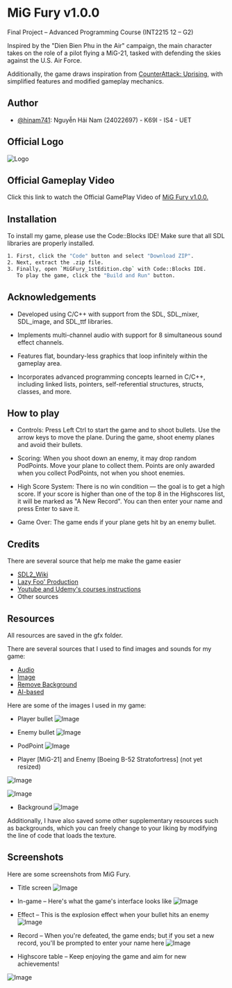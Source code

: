 
# MiG Fury v1.0.0
Final Project – Advanced Programming Course (INT2215 12 – G2)

Inspired by the "Dien Bien Phu in the Air" campaign, the main character takes on the role of a pilot flying a MiG-21, tasked with defending the skies against the U.S. Air Force.

Additionally, the game draws inspiration from [CounterAttack: Uprising](https://store.steampowered.com/app/451600/CounterAttack_Uprising/), with simplified features and modified gameplay mechanics.


## Author

- [@hinam741](https://www.github.com/hinam741): Nguyễn Hải Nam (24022697) - K69I - IS4 - UET


## Official Logo
![Logo](https://github.com/user-attachments/assets/4aa0d368-d928-4083-a16b-bec667f63e5c)


## Official Gameplay Video
Click this link to watch the Official GamePlay Video of
[MiG Fury v1.0.0.](https://youtu.be/mQJ_bt-EXpQ)

## Installation

To install my game, please use the Code::Blocks IDE!
Make sure that all SDL libraries are properly installed.

```bash
1. First, click the "Code" button and select "Download ZIP".
2. Next, extract the .zip file.
3. Finally, open `MiGFury_1stEdition.cbp` with Code::Blocks IDE.
   To play the game, click the "Build and Run" button.
```

## Acknowledgements
* Developed using C/C++ with support from the SDL, SDL_mixer, SDL_image, and SDL_ttf libraries.

* Implements multi-channel audio with support for 8 simultaneous sound effect channels.

* Features flat, boundary-less graphics that loop infinitely within the gameplay area.

* Incorporates advanced programming concepts learned in C/C++, including linked lists, pointers, self-referential structures, structs, classes, and more.
## How to play

* Controls:
Press Left Ctrl to start the game and to shoot bullets. Use the arrow keys to move the plane. During the game, shoot enemy planes and avoid their bullets.

* Scoring:
When you shoot down an enemy, it may drop random PodPoints. Move your plane to collect them. Points are only awarded when you collect PodPoints, not when you shoot enemies.

* High Score System:
There is no win condition — the goal is to get a high score. If your score is higher than one of the top 8 in the Highscores list, it will be marked as "A New Record". You can then enter your name and press Enter to save it.

* Game Over:
The game ends if your plane gets hit by an enemy bullet.

## Credits

There are several source that help me make the game easier
 - [SDL2_Wiki](https://wiki.libsdl.org/SDL2/FrontPage)
 - [Lazy Foo' Production](https://lazyfoo.net/tutorials/SDL/index.php)
 - [Youtube and Udemy's courses instructions](https://www.youtube.com/)
 - Other sources


## Resources

All resources are saved in the gfx folder.

There are several sources that I used to find images and sounds for my game:

 - [Audio](https://www.youtube.com/playlist?list=PL7Ra2mJBhymKUGzbngs3rMRqFTb9EFOQG)
 - [Image](https://www.google.com/)
 - [Remove Background](https://www.remove.bg/)
 - [AI-based](https://chatgpt.com/)

Here are some of the images I used in my game:

- Player bullet
![Image](https://github.com/user-attachments/assets/95b73b6c-5cd7-4f0a-b1f7-f50e66eadf03)       

- Enemy bullet
![Image](https://github.com/user-attachments/assets/a2e5a86a-094c-42cb-8c29-d396bd66e959)

- PodPoint
![Image](https://github.com/user-attachments/assets/a80fff6f-cc5b-48f3-b2cd-1f9ee2eb96d0)

- Player [MiG-21] and Enemy [Boeing B-52 Stratofortress] (not yet resized)

![Image](https://github.com/user-attachments/assets/f3261175-aa0d-41f0-93fb-fbd8b028dda7)

![Image](https://github.com/user-attachments/assets/2f730c81-83c7-484e-a866-745305ac3161)

- Background
![Image](https://github.com/user-attachments/assets/884c8a42-ddc5-44de-8626-4905e13a89a0)

Additionally, I have also saved some other supplementary resources such as backgrounds, which you can freely change to your liking by modifying the line of code that loads the texture.



## Screenshots

Here are some screenshots from MiG Fury.

- Title screen
![Image](https://github.com/user-attachments/assets/707f257e-fa56-4f8f-a2d7-60f6c290b29f)

- In-game – Here's what the game's interface looks like
![Image](https://github.com/user-attachments/assets/f793e937-163c-4d67-b2ae-fff6aa83dc2b)

- Effect – This is the explosion effect when your bullet hits an enemy
![Image](https://github.com/user-attachments/assets/b3e6e3b2-52eb-46a8-aa3b-7156d812766c)

- Record – When you're defeated, the game ends; but if you set a new record, you'll be prompted to enter your name here
![Image](https://github.com/user-attachments/assets/17a8dbd4-8c3d-4492-902e-0286c9252ffa)

- Highscore table – Keep enjoying the game and aim for new achievements!

![Image](https://github.com/user-attachments/assets/644d82e7-a931-4df9-afff-03d97ba926c7)
